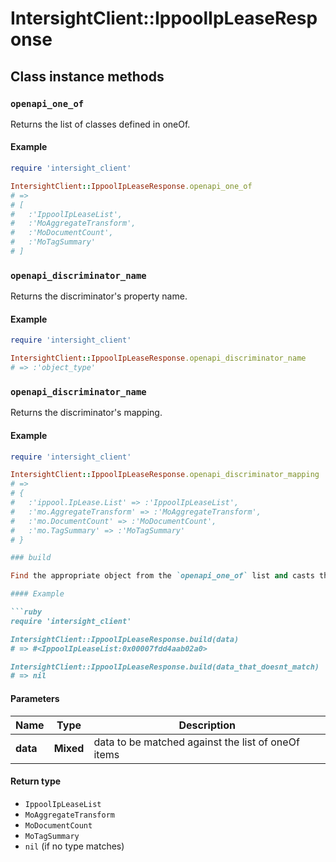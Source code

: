 # IntersightClient::IppoolIpLeaseResponse

## Class instance methods

### `openapi_one_of`

Returns the list of classes defined in oneOf.

#### Example

```ruby
require 'intersight_client'

IntersightClient::IppoolIpLeaseResponse.openapi_one_of
# =>
# [
#   :'IppoolIpLeaseList',
#   :'MoAggregateTransform',
#   :'MoDocumentCount',
#   :'MoTagSummary'
# ]
```

### `openapi_discriminator_name`

Returns the discriminator's property name.

#### Example

```ruby
require 'intersight_client'

IntersightClient::IppoolIpLeaseResponse.openapi_discriminator_name
# => :'object_type'
```

### `openapi_discriminator_name`

Returns the discriminator's mapping.

#### Example

```ruby
require 'intersight_client'

IntersightClient::IppoolIpLeaseResponse.openapi_discriminator_mapping
# =>
# {
#   :'ippool.IpLease.List' => :'IppoolIpLeaseList',
#   :'mo.AggregateTransform' => :'MoAggregateTransform',
#   :'mo.DocumentCount' => :'MoDocumentCount',
#   :'mo.TagSummary' => :'MoTagSummary'
# }

### build

Find the appropriate object from the `openapi_one_of` list and casts the data into it.

#### Example

```ruby
require 'intersight_client'

IntersightClient::IppoolIpLeaseResponse.build(data)
# => #<IppoolIpLeaseList:0x00007fdd4aab02a0>

IntersightClient::IppoolIpLeaseResponse.build(data_that_doesnt_match)
# => nil
```

#### Parameters

| Name | Type | Description |
| ---- | ---- | ----------- |
| **data** | **Mixed** | data to be matched against the list of oneOf items |

#### Return type

- `IppoolIpLeaseList`
- `MoAggregateTransform`
- `MoDocumentCount`
- `MoTagSummary`
- `nil` (if no type matches)

